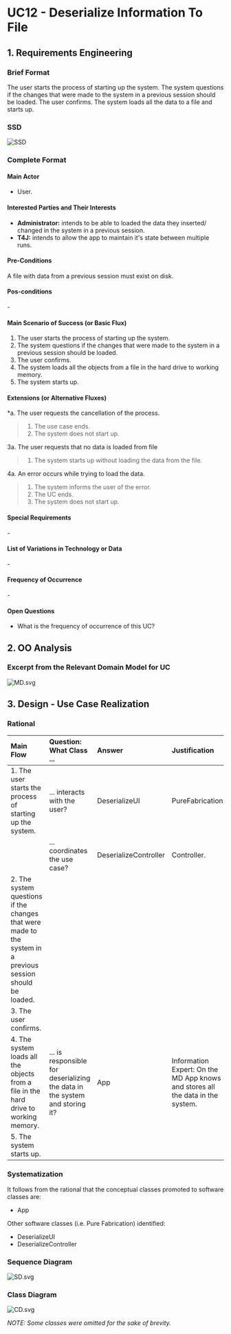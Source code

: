 # UC12 - Deserialize Information To File

## 1. Requirements Engineering

### Brief Format

The user starts the process of starting up the system. The system questions if the changes that were made to the system in a previous session should be loaded. The user confirms. The system loads all the data to a file and starts up.

### SSD
![SSD](SSD.svg)


### Complete Format

#### Main Actor

- User.

#### Interested Parties and Their Interests
* **Administrator:** intends to be able to loaded the data they inserted/ changed in the system in a previous session.
* **T4J:** intends to allow the app to maintain it's state between multiple runs.


#### Pre-Conditions

A file with data from a previous session must exist on disk.

#### Pos-conditions
\-

#### Main Scenario of Success (or Basic Flux)

1. The user starts the process of starting up the system.
2. The system questions if the changes that were made to the system in a previous session should be loaded.
3. The user confirms.
4. The system loads all the objects from a file in the hard drive to working memory.
5. The system starts up.

#### Extensions (or Alternative Fluxes)

*a. The user requests the cancellation of the process.

> 1. The use case ends.
> 2. The system does not start up.

3a. The user requests that no data is loaded from file

> 1. The system starts up without loading the data from the file.

4a. An error occurs while trying to load the data.

> 1. The system informs the user of the error.
> 2. The UC ends.
> 3. The system does not start up.

#### Special Requirements
\-

#### List of Variations in Technology or Data
\-

#### Frequency of Occurrence
\-

#### Open Questions

- What is the frequency of occurrence of this UC?

## 2. OO Analysis

### Excerpt from the Relevant Domain Model for UC

![MD.svg](MD.svg)

## 3. Design - Use Case Realization

### Rational

|Main Flow  |Question: What Class ... |Answer|Justification|
|:---------|:---------|:---------|:---------|
|1. The user starts the process of starting up the system.                                                      | ... interacts with the user?                                                  | DeserializeUI         | PureFabrication.                                                                 |
|                                                                                                               | ... coordinates the use case?                                                 | DeserializeController | Controller.                                                                      |
|2. The system questions if the changes that were made to the system in a previous session should be loaded.    |                                                                               |                       |                                                                                  |
|3. The user confirms.                                                                                          |                                                                               |                       |                                                                                  |
|4. The system loads all the objects from a file in the hard drive to working memory.                           | ... is responsible for deserializing the data in the system and storing it?   | App                   | Information Expert: On the MD App knows and stores all the data in the system.   |
|5. The system starts up.                                                                                       |                                                                               |                       |                                                                                  |




### Systematization

It follows from the rational that the conceptual classes promoted to software classes are:

 * App

Other software classes (i.e. Pure Fabrication) identified:

 * DeserializeUI
 * DeserializeController


### Sequence Diagram

![SD.svg](SD.svg)

### Class Diagram

![CD.svg](CD.svg)

*NOTE: Some classes were omitted for the sake of brevity.*
